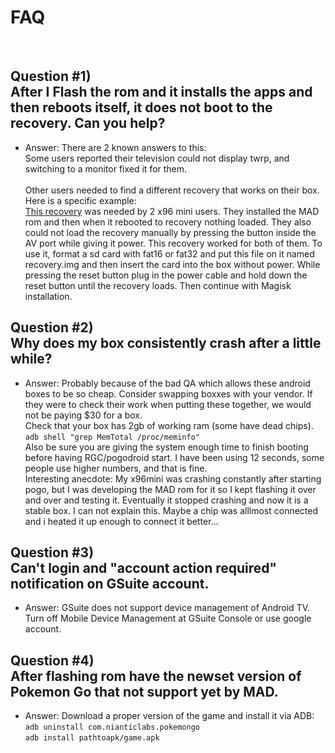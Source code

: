 # FAQ
<br>

## Question #1) <br> After I Flash the rom and it installs the apps and then reboots itself, it does not boot to the recovery. Can you help?<br>

* Answer: There are 2 known answers to this:<br>Some users reported their television could not display twrp, and switching to a monitor fixed it for them.<br><br>Other users needed to find a different recovery that works on their box. Here is a specific example:
<br>[This recovery](https://github.com/Map-A-Droid/MAD-ATV/raw/master/recovery_rare_x96.img) was needed by 2 x96 mini users. They installed the MAD rom and then when it rebooted to recovery nothing loaded. They also could not load the recovery manually by pressing the button inside the AV port while giving it power. This recovery worked for both of them. To use it, format a sd card with fat16 or fat32 and put this file on it named recovery.img and then insert the card into the box without power. While pressing the reset button plug in the power cable and hold down the reset button until the recovery loads. Then continue with Magisk installation.

## Question #2) <br> Why does my box consistently crash after a little while?
* Answer: Probably because of the bad QA which allows these android boxes to be so cheap. Consider swapping boxxes with your vendor. If they were to check their work when putting these together, we would not be paying $30 for a box.<br>Check that your box has 2gb of working ram (some have dead chips). `adb shell "grep MemTotal /proc/meminfo"`<br>Also be sure you are giving the system enough time to finish booting before having RGC/pogodroid start. I have been using 12 seconds, some people use higher numbers, and that is fine.<br>Interesting anecdote: My x96mini was crashing constantly after starting pogo, but I was developing the MAD rom for it so I kept flashing it over and over and testing it. Eventually it stopped crashing and now it is a stable box. I can not explain this. Maybe a chip was alllmost connected and i heated it up enough to connect it better...

## Question #3) <br> Can't login and "account action required" notification on GSuite account.
* Answer: GSuite does not support device management of Android TV. Turn off Mobile Device Management at GSuite Console or use google account.

## Question #4) <br> After flashing rom have the newset version of Pokemon Go that not support yet by MAD.
* Answer: Download a proper version of the game and install it via ADB:
<br> `adb uninstall com.nianticlabs.pokemongo`
<br> `adb install pathtoapk/game.apk`
